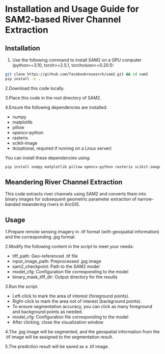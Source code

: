 # Installation and Usage Guide for SAM2-based River Channel Extraction

## Installation

1. Use the following command to install SAM2 on a GPU computer (python>=3.10, torch>=2.5.1, torchvision>=0.20.1):
```bash
git clone https://github.com/facebookresearch/sam2.git && cd sam2
pip install -e .
```

2.Download this code locally.

3.Place this code in the root directory of SAM2.

4.Ensure the following dependencies are installed:

* numpy
* matplotlib
* pillow
* opencv-python
* rasterio
* scikit-image
* tk(optional, required if running on a Linux server)

You can install these dependencies using:

```bash
pip install numpy matplotlib pillow opencv-python rasterio scikit-image
```

## Meandering River Channel Extraction
This code extracts river channels using SAM2 and converts them into binary images for subsequent geometric parameter extraction of narrow-banded meandering rivers in ArcGIS.

## Usage
1.Prepare remote sensing imagery in .tif format (with geospatial information) and the corresponding .jpg format.

2.Modify the following content in the script to meet your needs:
* tiff_path: Geo-referenced .tif file
* input_image_path: Preprocessed .jpg image
* sam2_checkpoint: Path to the SAM2 model
* model_cfg: Configuration file corresponding to the model
* binary_mask_tiff_dir: Output directory for the results

3.Run the script.
* Left-click to mark the area of interest (foreground points).
* Right-click to mark the area not of interest (background points).
* To ensure segmentation accuracy, you can click as many foreground and background points as needed.
* model_cfg: Configuration file corresponding to the model
* After clicking, close the visualization window
  
4.The .jpg image will be segmented, and the geospatial information from the .tif image will be assigned to the segmentation result.

5.The prediction result will be saved as a .tif image.
